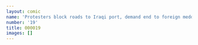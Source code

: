 ```yaml
---
layout: comic
name: 'Protesters block roads to Iraqi port, demand end to foreign meddling'
number: '19'
title: 000019
images: []
---
```


